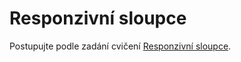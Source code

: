 # Responzivní sloupce

Postupujte podle zadání cvičení [Responzivní sloupce](https://kodim.cz/czechitas/daweb/html-a-css/responzivni-design/cv-responsive/sloupce).
